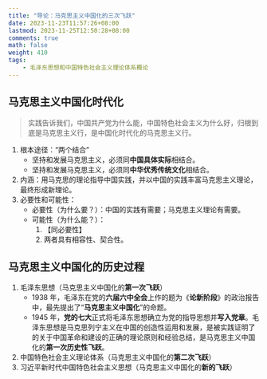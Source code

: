 ```yaml
---
title: "导论：马克思主义中国化的三次飞跃"
date: 2023-11-23T11:57:26+08:00
lastmod: 2023-11-25T12:50:28+08:00
comments: true
math: false
weight: 410
tags:
    - 毛泽东思想和中国特色社会主义理论体系概论
---
```


## 马克思主义中国化时代化

> 实践告诉我们，中国共产党为什么能，中国特色社会主义为什么好，归根到底是马克思主义行，是中国化时代化的马克思主义行。

1. 根本途径：“两个结合”
    - 坚持和发展马克思主义，必须同**中国具体实际**相结合。
    - 坚持和发展马克思主义，必须同**中华优秀传统文化**相结合。
2. 内涵：用马克思的理论指导中国实践，并以中国的实践丰富马克思主义理论，最终形成新理论。
3. 必要性和可能性：
    - 必要性（为什么要？）：中国的实践有需要；马克思主义理论有需要。
    - 可能性（为什么能？）：
        1. 【同必要性】
        2. 两者具有相容性、契合性。

## 马克思主义中国化的历史过程

1. 毛泽东思想（马克思主义中国化的**第一次飞跃**）
    - 1938 年，毛泽东在党的**六届六中全会**上作的题为《**论新阶段**》的政治报告中，最先提出了“**马克思主义中国化**”的命题。
    - 1945 年，**党的七大**正式将毛泽东思想确立为党的指导思想并**写入党章**。毛泽东思想是马克思列宁主义在中国的创造性运用和发展，是被实践证明了的关于中国革命和建设的正确的理论原则和经验总结，是马克思主义中国化的**第一次历史性飞跃**。
2. 中国特色社会主义理论体系（马克思主义中国化的**第二次飞跃**）
3. 习近平新时代中国特色社会主义思想（马克思主义中国化的**新的飞跃**）

